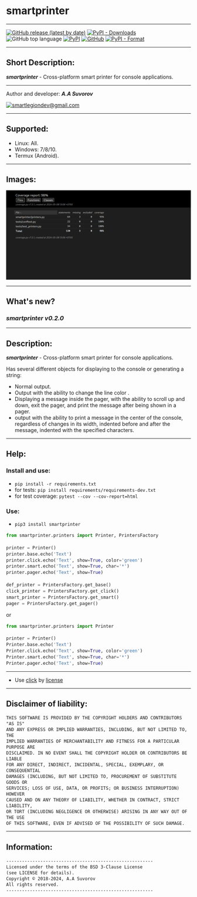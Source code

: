 # smartprinter


***

[![GitHub release (latest by date)](https://img.shields.io/github/v/release/smartlegionlab/smartprinter)](https://github.com/smartlegionlab/smartprinter/)
[![PyPI - Downloads](https://img.shields.io/pypi/dm/smartprinter?label=pypi%20downloads)](https://pypi.org/project/smartprinter/)
![GitHub top language](https://img.shields.io/github/languages/top/smartlegionlab/smartprinter)
[![PyPI](https://img.shields.io/pypi/v/smartprinter)](https://pypi.org/project/smartprinter)
[![GitHub](https://img.shields.io/github/license/smartlegionlab/smartprinter)](https://github.com/smartlegionlab/smartprinter/blob/master/LICENSE)
[![PyPI - Format](https://img.shields.io/pypi/format/smartprinter)](https://pypi.org/project/smartprinter)

***

## Short Description:
___smartprinter___ - Cross-platform smart printer for console applications.

***

Author and developer: ___A.A Suvorov___

[![smartlegiondev@gmail.com](https://img.shields.io/static/v1?label=email:&message=smartlegiondev@gmail.com&color=blue)](mailto:smartlegiondev@gmail.com)

***

## Supported:

- Linux: All.
- Windows: 7/8/10.
- Termux (Android).
  
***

## Images:

![logo](https://github.com/smartlegionlab/smartprinter/raw/master/data/images/smartprinter.png)

***

## What's new?

### ___smartprinter v0.2.0___

***

## Description:

___smartprinter___ - Cross-platform smart printer for console applications.

Has several different objects for displaying to the console or generating a string: 

- Normal output.
- Output with the ability to change the line color .
- Displaying a message inside the pager, with the ability to scroll up and down, exit the pager, and print the message
after being shown in a pager. 
- output with the ability to print a message in the center of the console, regardless of changes in its width,
indented before and after the message, indented with the specified characters.

***

## Help:

### Install and use:

- `pip install -r requirements.txt`
- for tests: `pip install requirements/requirements-dev.txt`
- for test coverage: `pytest --cov --cov-report=html`

### Use:

- `pip3 install smartprinter`

```python
from smartprinter.printers import Printer, PrintersFactory

printer = Printer()
printer.base.echo('Text')
printer.click.echo('Text', show=True, color='green')
printer.smart.echo('Text', show=True, char='*')
printer.pager.echo('Text', show=True)

def_printer = PrintersFactory.get_base()
click_printer = PrintersFactory.get_click()
smart_printer = PrintersFactory.get_smart()
pager = PrintersFactory.get_pager()

```

or 

```python
from smartprinter.printers import Printer

printer = Printer()
Printer.base.echo('Text')
Printer.click.echo('Text', show=True, color='green')
Printer.smart.echo('Text', show=True, char='*')
Printer.pager.echo('Text', show=True)

```

***

- Use [click](https://github.com/pallets/click) by [license](https://github.com/pallets/click/blob/main/LICENSE.rst)

***

## Disclaimer of liability:

    THIS SOFTWARE IS PROVIDED BY THE COPYRIGHT HOLDERS AND CONTRIBUTORS "AS IS"
    AND ANY EXPRESS OR IMPLIED WARRANTIES, INCLUDING, BUT NOT LIMITED TO, THE
    IMPLIED WARRANTIES OF MERCHANTABILITY AND FITNESS FOR A PARTICULAR PURPOSE ARE
    DISCLAIMED. IN NO EVENT SHALL THE COPYRIGHT HOLDER OR CONTRIBUTORS BE LIABLE
    FOR ANY DIRECT, INDIRECT, INCIDENTAL, SPECIAL, EXEMPLARY, OR CONSEQUENTIAL
    DAMAGES (INCLUDING, BUT NOT LIMITED TO, PROCUREMENT OF SUBSTITUTE GOODS OR
    SERVICES; LOSS OF USE, DATA, OR PROFITS; OR BUSINESS INTERRUPTION) HOWEVER
    CAUSED AND ON ANY THEORY OF LIABILITY, WHETHER IN CONTRACT, STRICT LIABILITY,
    OR TORT (INCLUDING NEGLIGENCE OR OTHERWISE) ARISING IN ANY WAY OUT OF THE USE
    OF THIS SOFTWARE, EVEN IF ADVISED OF THE POSSIBILITY OF SUCH DAMAGE.

***

## Information:

    --------------------------------------------------------
    Licensed under the terms of the BSD 3-Clause License
    (see LICENSE for details).
    Copyright © 2018-2024, A.A Suvorov
    All rights reserved.
    --------------------------------------------------------
